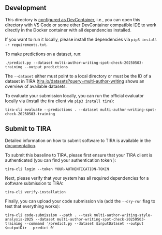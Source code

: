 

## Development

This directory is [configured as DevContainer](https://code.visualstudio.com/docs/devcontainers/containers), i.e., you can open this directory with VS Code or some other DevContainer compatible IDE to work directly in the Docker container with all dependencies installed.

If you want to run it locally, please install the dependencies via `pip3 install -r requirements.txt`.

To make predictions on a dataset, run:

```
./predict.py --dataset multi-author-writing-spot-check-20250503-training --output predictions
```

The `--dataset` either must point to a local directory or must be the ID of a dataset in TIRA ([tira.io/datasets?query=multi-author-writing](https://archive.tira.io/datasets?query=multi-author-writing) shows an overview of available datasets.

To evaluate your submission locally, you can run the official evaluator locally via (install the tira client via `pip3 install tira`):

```
tira-cli evaluate --predictions . --dataset multi-author-writing-spot-check-20250503-training
```

## Submit to TIRA

Detailed information on how to submit software to TIRA is available in the [documentation](https://docs.tira.io/participants/participate.html#submitting-your-submission).

To submit this baseline to TIRA, please first ensure that your TIRA client is authenticated (you can find your authentication token ):

```
tira-cli login --token YOUR-AUTHENTICATION-TOKEN
```

Next, please verify that your system has all required dependencies for a software submission to TIRA:

```
tira-cli verify-installation
```

Finally, you can upload your code submission via (add the `--dry-run` flag to test that everything works):

```
tira-cli code-submission --path . --task multi-author-writing-style-analysis-2025 --dataset multi-author-writing-spot-check-20250503-training --command '/predict.py --dataset $inputDataset --output $outputDir --predict 0'
```
